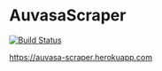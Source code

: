 # AuvasaScraper

[![Build Status](https://travis-ci.org/luisddm/AuvasaScraper.svg)](https://travis-ci.org/luisddm/AuvasaScraper)

https://auvasa-scraper.herokuapp.com

